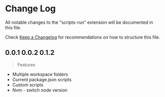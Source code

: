 # Change Log

All notable changes to the "scripts-run" extension will be documented in this file.

Check [Keep a Changelog](http://keepachangelog.com/) for recommendations on how to structure this file.

## 0.0.1 0.0.2 0.1.2

> Features

- Multiple workspace folders
- Current package.json scripts
- Custom scripts
- Nvm - switch node version
